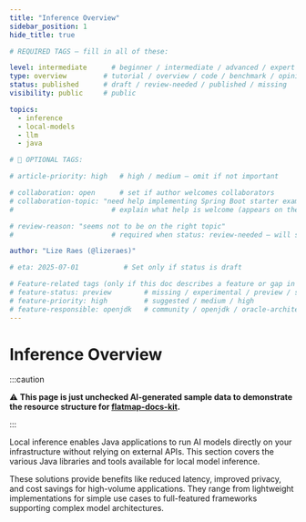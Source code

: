 ```yaml
---
title: "Inference Overview"
sidebar_position: 1
hide_title: true

# REQUIRED TAGS — fill in all of these:

level: intermediate      # beginner / intermediate / advanced / expert
type: overview         # tutorial / overview / code / benchmark / opinion / api-doc
status: published      # draft / review-needed / published / missing
visibility: public     # public

topics:
  - inference
  - local-models
  - llm
  - java

# 🧩 OPTIONAL TAGS:

# article-priority: high   # high / medium — omit if not important

# collaboration: open      # set if author welcomes collaborators
# collaboration-topic: "need help implementing Spring Boot starter examples"  
#                        # explain what help is welcome (appears on the dashboard & collab page)

# review-reason: "seems not to be on the right topic"
#                        # required when status: review-needed — will show on the article and in the dashboard

author: "Lize Raes (@lizeraes)"

# eta: 2025-07-01           # Set only if status is draft

# Feature-related tags (only if this doc describes a feature or gap in Java+AI):
# feature-status: preview        # missing / experimental / preview / stable / specified
# feature-priority: high         # suggested / medium / high
# feature-responsible: openjdk   # community / openjdk / oracle-architects / jsr / vendor:redhat / project-lead:<name>
---
```


# Inference Overview

:::caution

⚠️ **This page is just unchecked AI-generated sample data to demonstrate the resource structure for [flatmap-docs-kit](https://github.com/lizeraes/flatmap-docs-kit).**

:::

Local inference enables Java applications to run AI models directly on your infrastructure without relying on external APIs. This section covers the various Java libraries and tools available for local model inference.

These solutions provide benefits like reduced latency, improved privacy, and cost savings for high-volume applications. They range from lightweight implementations for simple use cases to full-featured frameworks supporting complex model architectures.
